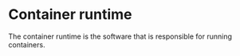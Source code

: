 # Container runtime

The container runtime is the software that is responsible for running containers.